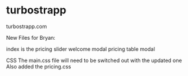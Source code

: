 # turbostrapp
turbostrapp.com


New Files for Bryan: 

index is the pricing slider 
welcome modal 
pricing table modal


CSS
The main.css file will need to be switched out with the updated one 
Also added the pricing.css
